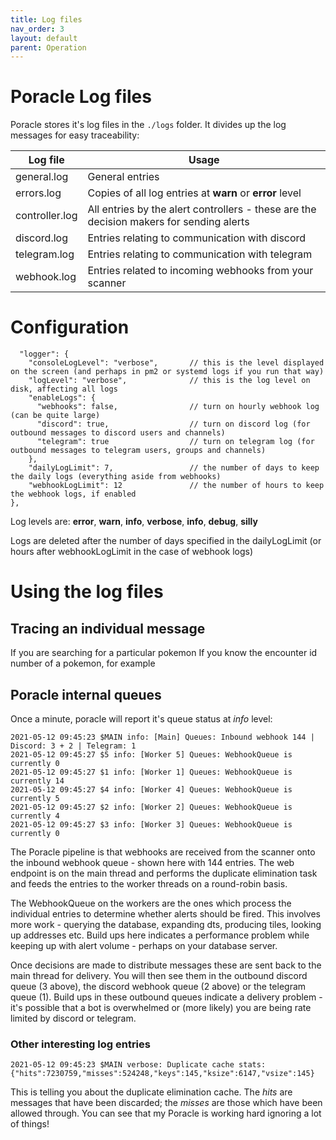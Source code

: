 ```yaml
---
title: Log files
nav_order: 3
layout: default
parent: Operation
---
```

# Poracle Log files

Poracle stores it's log files in the `./logs` folder. It divides up the log messages for
easy traceability:

| Log file | Usage |
|---|---|
| general.log | General entries |
| errors.log | Copies of all log entries at **warn** or **error** level |
| controller.log | All entries by the alert controllers - these are the decision makers for sending alerts |
| discord.log | Entries relating to communication with discord |
| telegram.log | Entries relating to communication with telegram |
| webhook.log | Entries related to incoming webhooks from your scanner |

# Configuration

```json5
  "logger": {
    "consoleLogLevel": "verbose",       // this is the level displayed on the screen (and perhaps in pm2 or systemd logs if you run that way)
    "logLevel": "verbose",              // this is the log level on disk, affecting all logs
    "enableLogs": {
      "webhooks": false,                // turn on hourly webhook log (can be quite large)
      "discord": true,                  // turn on discord log (for outbound messages to discord users and channels)
      "telegram": true                  // turn on telegram log (for outbound messages to telegram users, groups and channels)
    },
    "dailyLogLimit": 7,                 // the number of days to keep the daily logs (everything aside from webhooks)
    "webhookLogLimit": 12               // the number of hours to keep the webhook logs, if enabled
},
```

Log levels are: **error**, **warn**, **info**, **verbose**, **info**, **debug**, **silly**

Logs are deleted after the number of days specified in the dailyLogLimit (or hours after
webhookLogLimit in the case of webhook logs)

# Using the log files

## Tracing an individual message

If you are searching for a particular pokemon 
If you know the encounter id number of a pokemon, for example

## Poracle internal queues

Once a minute, poracle will report it's queue status at *info* level:

```
2021-05-12 09:45:23 $MAIN info: [Main] Queues: Inbound webhook 144 | Discord: 3 + 2 | Telegram: 1
2021-05-12 09:45:27 $5 info: [Worker 5] Queues: WebhookQueue is currently 0
2021-05-12 09:45:27 $1 info: [Worker 1] Queues: WebhookQueue is currently 14
2021-05-12 09:45:27 $4 info: [Worker 4] Queues: WebhookQueue is currently 5
2021-05-12 09:45:27 $2 info: [Worker 2] Queues: WebhookQueue is currently 4
2021-05-12 09:45:27 $3 info: [Worker 3] Queues: WebhookQueue is currently 0
```

The Poracle pipeline is that webhooks are received from the scanner onto the inbound
webhook queue - shown here with 144 entries.  The web endpoint is on the main thread
and performs the duplicate elimination task and feeds the entries to the worker threads
on a round-robin basis.

The WebhookQueue on the workers are the ones which process the individual entries to
determine whether alerts should be fired. This involves more work - querying the database,
expanding dts, producing tiles, looking up addresses etc.  Build ups here indicates a
performance problem while keeping up with alert volume - perhaps on your database
server.

Once decisions are made to distribute messages these are sent back to the main thread
for delivery. You will then see them in the outbound discord queue (3 above), the
discord webhook queue (2 above) or the telegram queue (1).  Build ups in these 
outbound queues indicate a delivery problem - it's possible that a bot is overwhelmed
or (more likely) you are being rate limited by discord or telegram.

### Other interesting log entries

```
2021-05-12 09:45:23 $MAIN verbose: Duplicate cache stats: {"hits":7230759,"misses":524248,"keys":145,"ksize":6147,"vsize":145}
```

This is telling you about the duplicate elimination cache.  The *hits* are messages that
have been discarded; the *misses* are those which have been allowed through. You can
see that my Poracle is working hard ignoring a lot of things!